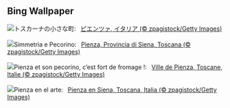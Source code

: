## Bing Wallpaper
![](https://www.bing.com/th?id=OHR.PienzaItaly_JA-JP1964382138_UHD.jpg&w=1000)トスカーナの小さな町:&nbsp;&ensp;[ピエンツァ, イタリア (© zpagistock/Getty Images)](https://www.bing.com/th?id=OHR.PienzaItaly_JA-JP1964382138_UHD.jpg)
<br><br/>
![](https://www.bing.com/th?id=OHR.PienzaItaly_IT-IT9023162912_UHD.jpg&w=1000)Simmetria e Pecorino:&nbsp;&ensp;[Pienza, Provincia di Siena, Toscana (© zpagistock/Getty Images)](https://www.bing.com/th?id=OHR.PienzaItaly_IT-IT9023162912_UHD.jpg)
<br><br/>
![](https://www.bing.com/th?id=OHR.PienzaItaly_FR-FR1953145437_UHD.jpg&w=1000)Pienza et son pecorino, c’est fort de fromage !:&nbsp;&ensp;[Ville de Pienza, Toscane, Italie (© zpagistock/Getty Images)](https://www.bing.com/th?id=OHR.PienzaItaly_FR-FR1953145437_UHD.jpg)
<br><br/>
![](https://www.bing.com/th?id=OHR.PienzaItaly_ES-ES1965715400_UHD.jpg&w=1000)Pienza en el arte:&nbsp;&ensp;[Pienza en Siena, Toscana, Italia (© zpagistock/Getty Images)](https://www.bing.com/th?id=OHR.PienzaItaly_ES-ES1965715400_UHD.jpg)
<br><br/>
